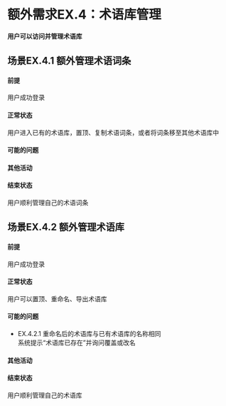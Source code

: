 # 额外需求EX.4：术语库管理
#### 用户可以访问并管理术语库
## 场景EX.4.1 额外管理术语词条
#### 前提
用户成功登录
#### 正常状态
用户进入已有的术语库，置顶、复制术语词条，或者将词条移至其他术语库中
#### 可能的问题
#### 其他活动
#### 结束状态
用户顺利管理自己的术语词条
## 场景EX.4.2 额外管理术语库
#### 前提
用户成功登录
#### 正常状态
用户可以置顶、重命名、导出术语库
#### 可能的问题
- EX.4.2.1 重命名后的术语库与已有术语库的名称相同<br>
  系统提示“术语库已存在”并询问覆盖或改名
#### 其他活动
#### 结束状态
用户顺利管理自己的术语库
